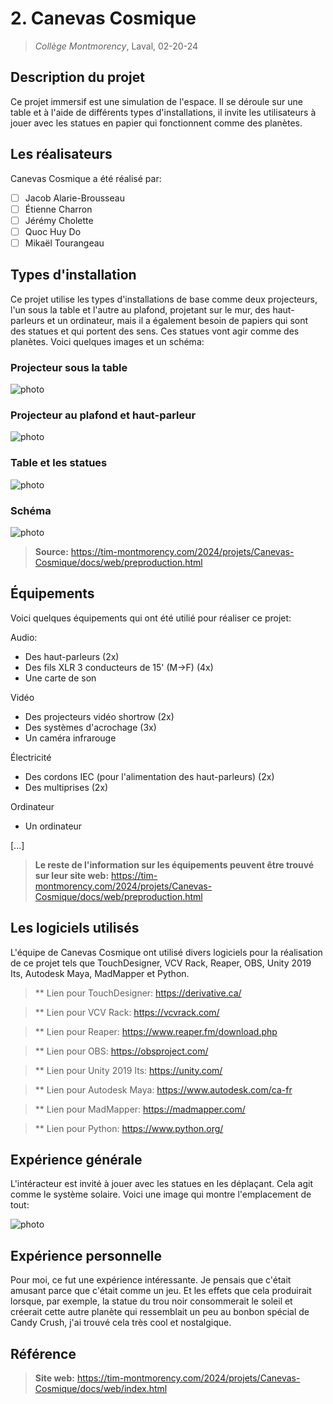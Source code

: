 # 2. Canevas Cosmique
> *Collège Montmorency*, Laval, 02-20-24



## Description du projet
Ce projet immersif est une simulation de l'espace. Il se déroule sur une table et à l'aide de différents types d'installations, il invite les utilisateurs à jouer avec les statues en papier qui fonctionnent comme des planètes.

## Les réalisateurs
Canevas Cosmique a été réalisé par:
- [ ] Jacob Alarie-Brousseau
- [ ] Étienne Charron
- [ ] Jérémy Cholette
- [ ] Quoc Huy Do
- [ ] Mikaël Tourangeau

## Types d'installation
Ce projet utilise les types d'installations de base comme deux projecteurs, l'un sous la table et l'autre au plafond, projetant sur le mur, des haut-parleurs et un ordinateur, mais il a également besoin de papiers qui sont des statues et qui portent des sens. Ces statues vont agir comme des planètes. Voici quelques images et un schéma:

### Projecteur sous la table

![photo](media/canevas_projecteur_sous_table.jpg)

### Projecteur au plafond et haut-parleur

![photo](media/canevas_projecteur_haut_parleur.jpg)

### Table et les statues

![photo](media/table.jpg)

### Schéma

![photo](media/schema_plantation_plan.png)

> **Source:** https://tim-montmorency.com/2024/projets/Canevas-Cosmique/docs/web/preproduction.html

## Équipements
Voici quelques équipements qui ont été utilié pour réaliser ce projet: 

Audio: 
- Des haut-parleurs (2x)
- Des fils XLR 3 conducteurs de 15' (M->F) (4x)
- Une carte de son

Vidéo
- Des projecteurs vidéo shortrow (2x)
- Des systèmes d'acrochage (3x)
- Un caméra infrarouge

Électricité
- Des cordons IEC (pour l'alimentation des haut-parleurs) (2x)
- Des multiprises (2x)

Ordinateur
- Un ordinateur

[...]

> **Le reste de l'information sur les équipements peuvent être trouvé sur leur site web:** https://tim-montmorency.com/2024/projets/Canevas-Cosmique/docs/web/preproduction.html

## Les logiciels utilisés
L'équipe de Canevas Cosmique ont utilisé divers logiciels pour la réalisation de ce projet tels que TouchDesigner, VCV Rack, Reaper, OBS, Unity 2019 Its, Autodesk Maya, MadMapper et Python. 

> ** Lien pour TouchDesigner: https://derivative.ca/

> ** Lien pour VCV Rack: https://vcvrack.com/

> ** Lien pour Reaper: https://www.reaper.fm/download.php

> ** Lien pour OBS: https://obsproject.com/

> ** Lien pour Unity 2019 Its: https://unity.com/

> ** Lien pour Autodesk Maya: https://www.autodesk.com/ca-fr

> ** Lien pour MadMapper: https://madmapper.com/

> ** Lien pour Python: https://www.python.org/

## Expérience générale
L'intéracteur est invité à jouer avec les statues en les déplaçant. Cela agit comme le système solaire. Voici une image qui montre l'emplacement de tout:

![photo](media/canevas_vue_entiere.jpg)

## Expérience personnelle
Pour moi, ce fut une expérience intéressante. Je pensais que c'était amusant parce que c'était comme un jeu. Et les effets que cela produirait lorsque, par exemple, la statue du trou noir consommerait le soleil et créerait cette autre planète qui ressemblait un peu au bonbon spécial de Candy Crush, j'ai trouvé cela très cool et nostalgique.

## Référence
> **Site web:** https://tim-montmorency.com/2024/projets/Canevas-Cosmique/docs/web/index.html






